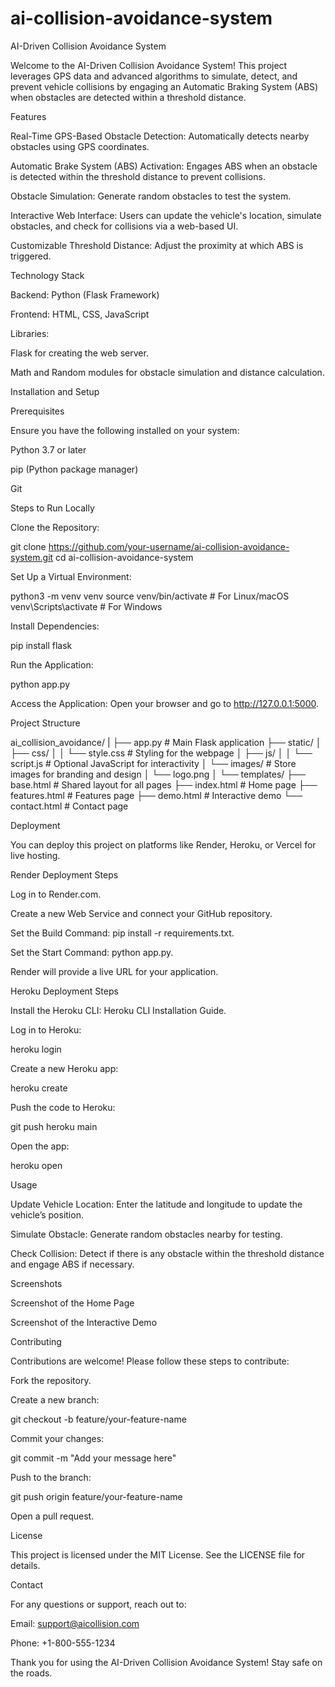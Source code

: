 # ai-collision-avoidance-system
AI-Driven Collision Avoidance System

Welcome to the AI-Driven Collision Avoidance System! This project leverages GPS data and advanced algorithms to simulate, detect, and prevent vehicle collisions by engaging an Automatic Braking System (ABS) when obstacles are detected within a threshold distance.

Features

Real-Time GPS-Based Obstacle Detection: Automatically detects nearby obstacles using GPS coordinates.

Automatic Brake System (ABS) Activation: Engages ABS when an obstacle is detected within the threshold distance to prevent collisions.

Obstacle Simulation: Generate random obstacles to test the system.

Interactive Web Interface: Users can update the vehicle's location, simulate obstacles, and check for collisions via a web-based UI.

Customizable Threshold Distance: Adjust the proximity at which ABS is triggered.

Technology Stack

Backend: Python (Flask Framework)

Frontend: HTML, CSS, JavaScript

Libraries:

Flask for creating the web server.

Math and Random modules for obstacle simulation and distance calculation.

Installation and Setup

Prerequisites

Ensure you have the following installed on your system:

Python 3.7 or later

pip (Python package manager)

Git

Steps to Run Locally

Clone the Repository:

git clone https://github.com/your-username/ai-collision-avoidance-system.git
cd ai-collision-avoidance-system

Set Up a Virtual Environment:

python3 -m venv venv
source venv/bin/activate  # For Linux/macOS
venv\Scripts\activate   # For Windows

Install Dependencies:

pip install flask

Run the Application:

python app.py

Access the Application:
Open your browser and go to http://127.0.0.1:5000.

Project Structure

ai_collision_avoidance/
|
├── app.py                 # Main Flask application
├── static/
│   ├── css/
│   │   └── style.css      # Styling for the webpage
│   ├── js/
│   │   └── script.js      # Optional JavaScript for interactivity
│   └── images/            # Store images for branding and design
│       └── logo.png
│
└── templates/
    ├── base.html          # Shared layout for all pages
    ├── index.html         # Home page
    ├── features.html      # Features page
    ├── demo.html          # Interactive demo
    └── contact.html       # Contact page

Deployment

You can deploy this project on platforms like Render, Heroku, or Vercel for live hosting.

Render Deployment Steps

Log in to Render.com.

Create a new Web Service and connect your GitHub repository.

Set the Build Command: pip install -r requirements.txt.

Set the Start Command: python app.py.

Render will provide a live URL for your application.

Heroku Deployment Steps

Install the Heroku CLI: Heroku CLI Installation Guide.

Log in to Heroku:

heroku login

Create a new Heroku app:

heroku create

Push the code to Heroku:

git push heroku main

Open the app:

heroku open

Usage

Update Vehicle Location:
Enter the latitude and longitude to update the vehicle’s position.

Simulate Obstacle:
Generate random obstacles nearby for testing.

Check Collision:
Detect if there is any obstacle within the threshold distance and engage ABS if necessary.

Screenshots


Screenshot of the Home Page


Screenshot of the Interactive Demo

Contributing

Contributions are welcome! Please follow these steps to contribute:

Fork the repository.

Create a new branch:

git checkout -b feature/your-feature-name

Commit your changes:

git commit -m "Add your message here"

Push to the branch:

git push origin feature/your-feature-name

Open a pull request.

License

This project is licensed under the MIT License. See the LICENSE file for details.

Contact

For any questions or support, reach out to:

Email: support@aicollision.com

Phone: +1-800-555-1234

Thank you for using the AI-Driven Collision Avoidance System! Stay safe on the roads.
